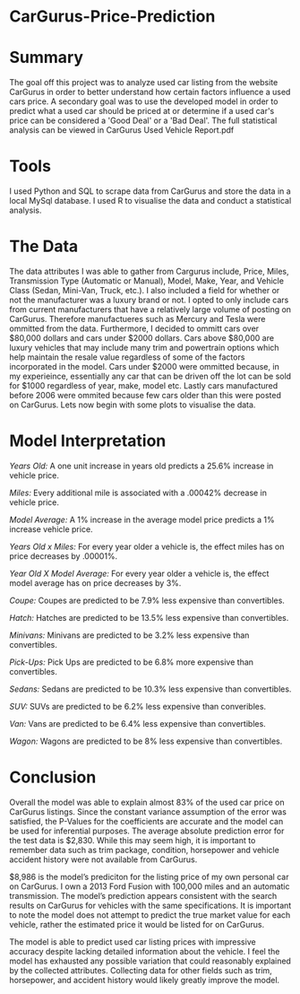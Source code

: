 # CarGurus-Price-Prediction

# Summary
The goal off this project was to analyze used car listing from the website CarGurus in order to better understand 
how certain factors influence a used cars price. A secondary goal was to use the developed model in order to predict
what a used car should be priced at or determine if a used car's price can be considered a 'Good Deal' or a 'Bad Deal'.
The full statistical analysis can be viewed in CarGurus Used Vehicle Report.pdf

# Tools
I used Python and SQL to scrape data from CarGurus and store the data in a local MySql database.  I used R to visualise the data and conduct a statistical analysis.

# The Data
The data attributes I was able to gather from Cargurus include, Price, Miles, Transmission Type (Automatic or Manual),
Model, Make, Year, and Vehicle Class (Sedan, Mini-Van, Truck, etc.). I also included a field for whether or not the
manufacturer was a luxury brand or not.  I opted to only include cars from current manufacturers that have a relatively
large volume of posting on CarGurus.  Therefore manufactueres such as Mercury and Tesla were ommitted from the data.
Furthermore, I decided to ommitt cars over $80,000 dollars and cars under $2000 dollars.  Cars above $80,000 are luxury
vehicles that may include many trim and powertrain options which help maintain the resale value regardless of some of
the factors incorporated in the model.  Cars under $2000 were ommitted because, in my experieince, essentially any car
that can be driven off the lot can be sold for $1000 regardless of year, make, model etc. Lastly cars manufactured 
before 2006 were ommited because few cars older than this were posted on CarGurus. Lets now begin with some plots to 
visualise the data.



# Model Interpretation
*Years Old:* A one unit increase in years old predicts a 25.6% increase in vehicle price.

*Miles:* Every additional mile is associated with a .00042% decrease in vehicle price.

*Model Average:* A 1% increase in the average model price predicts a 1% increase vehicle price.

*Years Old x Miles:* For every year older a vehicle is, the effect miles has on price decreases by .00001%.

*Year Old X Model Average:* For every year older a vehicle is, the effect model average has on price decreases by 3%.

*Coupe:* Coupes are predicted to be 7.9% less expensive than convertibles.

*Hatch:* Hatches are predicted to be 13.5% less expensive than convertibles.

*Minivans:* Minivans are predicted to be 3.2% less expensive than convertibles.

*Pick-Ups:* Pick Ups are predicted to be 6.8% more expensive than convertibles.

*Sedans:* Sedans are predicted to be 10.3% less expensive than convertibles.

*SUV:* SUVs are predicted to be 6.2% less expensive than converibles.

*Van:* Vans are predicted to be 6.4% less expensive than convertibles.

*Wagon:* Wagons are predicted to be 8% less expensive than convertibles.


# Conclusion
Overall the model was able to explain almost 83% of the used car price on CarGurus listings. Since
the constant variance assumption of the error was satisfied, the P-Values for the coefficients are
accurate and the model can be used for inferential purposes. The average absolute prediction error
for the test data is $2,830. While this may seem high, it is important to remember data such as trim
package, condition, horsepower and vehicle accident history were not available from CarGurus.

$8,986 is the model’s prediciton for the listing price of my own personal car on CarGurus. I own a
2013 Ford Fusion with 100,000 miles and an automatic transmission. The model’s prediction appears
consistent with the search results on CarGurus for vehicles with the same specifications. It is
important to note the model does not attempt to predict the true market value for each vehicle,
rather the estimated price it would be listed for on CarGurus.

The model is able to predict used car listing prices with impressive accuracy despite lacking detailed
information about the vehicle. I feel the model has exhausted any possible variation that could
reasonably explained by the collected attributes. Collecting data for other fields such as trim,
horsepower, and accident history would likely greatly improve the model.
